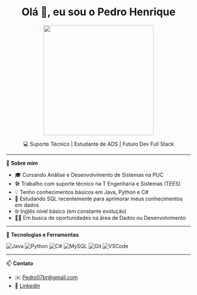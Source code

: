 <h1 align="center">Olá 👋, eu sou o Pedro Henrique</h1>
<p align="center">
  <img src="https://www.google.com/url?sa=i&url=https%3A%2F%2Fwww.pinterest.com%2Fpin%2F18577417204285479%2F&psig=AOvVaw2OskDj3zfPnxSyEqOE4YeW&ust=1754281129019000&source=images&cd=vfe&opi=89978449&ved=0CBQQjRxqFwoTCKiJ5dXk7Y4DFQAAAAAdAAAAABAi" width="300" />
</p>

<p align="center">
  💻 Suporte Técnico | Estudante de ADS | Futuro Dev Full Stack  
</p>

---

🔧 **Sobre mim**

- 🎓 Cursando Análise e Desenvolvimento de Sistemas na PUC
- 🛠️ Trabalho com suporte técnico na T Engenharia e Sistemas (TEES)
- 💡 Tenho conhecimentos básicos em Java, Python e C#
- 🐘 Estudando SQL recentemente para aprimorar meus conhecimentos em dados
- 🌐 Inglês nível básico (em constante evolução)
- 👨‍💻 Em busca de oportunidades na área de Dados ou Desenvolvimento

---

🧰 **Tecnologias e Ferramentas**

![Java](https://img.shields.io/badge/Java-ED8B00?style=for-the-badge&logo=java&logoColor=white)
![Python](https://img.shields.io/badge/Python-3670A0?style=for-the-badge&logo=python&logoColor=ffdd54)
![C#](https://img.shields.io/badge/C%23-68217A?style=for-the-badge&logo=c-sharp&logoColor=white)
![MySQL](https://img.shields.io/badge/MySQL-00000F?style=for-the-badge&logo=mysql&logoColor=white)
![Git](https://img.shields.io/badge/Git-F05032?style=for-the-badge&logo=git&logoColor=white)
![VSCode](https://img.shields.io/badge/VSCode-007ACC?style=for-the-badge&logo=visual-studio-code&logoColor=white)

---

📫 **Contato**

- ✉️ Pedro07br@gmail.com
- 💼 [LinkedIn](linkedin.com/in/pedro07br)
